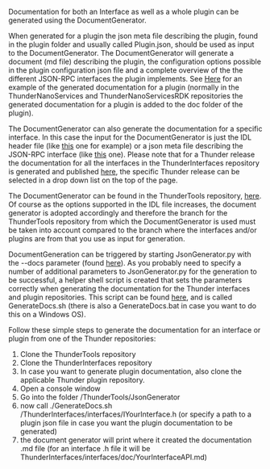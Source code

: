 Documentation for both an Interface as well as a whole plugin can be generated using the DocumentGenerator.

When generated for a plugin the json meta file describing the plugin, found in the plugin folder and usually called <pluginname>Plugin.json, should be used as input to the DocumentGenerator. The DocumentGenerator will generate a document (md file) describing the plugin, the configuration options possible in the plugin configuration json file and a complete overview of the the different JSON-RPC interfaces the plugin implements.
See [Here](https://github.com/WebPlatformForEmbedded/ThunderNanoServicesRDK/blob/master/PlayerInfo/doc/PlayerInfoPlugin.md) for an example of the generated documentation for a plugin (normally in the ThunderNanoServices and ThunderNanoServicesRDK repositories the generated documentation for a plugin is added to the doc folder of the plugin).

The DocumentGenerator can also generate the documentation for a specific interface. In this case the input for the DocumentGenerator is just the IDL header file (like [this](https://github.com/rdkcentral/ThunderInterfaces/blob/master/interfaces/IBrowser.h) one for example) or a json meta file describing the JSON-RPC interface (like [this](https://github.com/rdkcentral/ThunderInterfaces/blob/master/jsonrpc/Netflix.json) one).
Please note that for a Thunder release the documentation for all the interfaces in the ThunderInterfaces repository is generated and published [here](https://webplatformforembedded.github.io/ServicesInterfaceDocumentation/latest/), the specific Thunder release can be selected in a drop down list on the top of the page.

The DocumentGenerator can be found in the ThunderTools repository, [here](https://github.com/rdkcentral/ThunderTools/tree/master).
Of course as the options supported in the IDL file increases, the document generator is adopted accordingly and therefore the branch for the ThunderTools repository from which the DocumentGenerator is used must be taken into account compared to the branch where the interfaces and/or plugins are from that you use as input for generation.

DocumentGeneration can be triggered by starting JsonGenerator.py with the --docs parameter (found [here](https://github.com/rdkcentral/ThunderTools/tree/master/JsonGenerator)). 
As you probably need to specify a number of additional parameters to JsonGenerator.py for the generation to be successful, a helper shell script is created that sets the parameters correctly when generating the documentation for the Thunder interfaces and plugin repositories. 
This script can be found [here](https://github.com/rdkcentral/ThunderTools/tree/master/JsonGenerator), and is called GenerateDocs.sh (there is also a GenerateDocs.bat in case you want to do this on a Windows OS).

Follow these simple steps to generate the documentation for an interface or plugin from one of the Thunder repositories:
1.  Clone the ThunderTools repository
2.  Clone the ThunderInterfaces repository
3.  In case you want to generate plugin documentation, also clone the applicable Thunder plugin repository.
4.  Open a console window
5.  Go into the folder <path to where you cloned the ThunderTools>/ThunderTools/JsonGenerator
6.  now call ./GenerateDocs.sh <path to where you cloned the ThunderInterfaces>/ThunderInterfaces/interfaces/IYourInterface.h (or specify a path to a plugin json file in case you want the plugin documentation to be generated)
7.  the document generator will print where it created the documentation .md file (for an interface .h file it will be ThunderInterfaces/interfaces/doc/YourInterfaceAPI.md)




